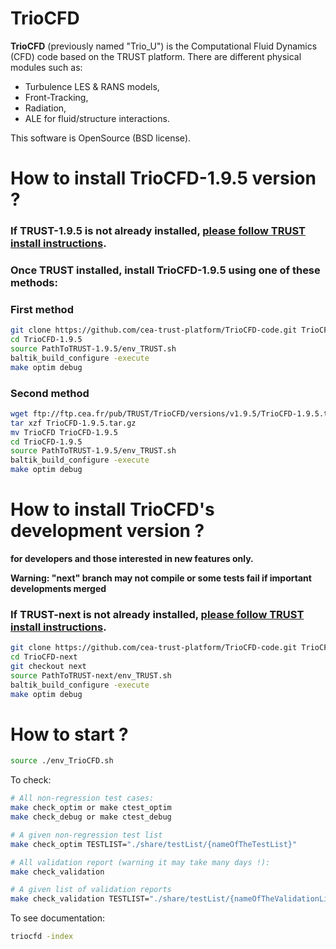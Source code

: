 
# TrioCFD

**TrioCFD** (previously named "Trio_U") is the Computational Fluid Dynamics (CFD) code
based on the TRUST platform.
There are different physical modules such as:
- Turbulence LES & RANS models,
- Front-Tracking,
- Radiation,
- ALE for fluid/structure interactions.

This software is OpenSource (BSD license).



# **How to install TrioCFD-1.9.5 version ?**

### If TRUST-1.9.5 is not already installed, [please follow TRUST install instructions](https://github.com/cea-trust-platform/trust-code#readme).

### Once TRUST installed, install TrioCFD-1.9.5 using one of these methods:

### **First method**
```bash
git clone https://github.com/cea-trust-platform/TrioCFD-code.git TrioCFD-1.9.5
cd TrioCFD-1.9.5
source PathToTRUST-1.9.5/env_TRUST.sh
baltik_build_configure -execute
make optim debug
```

### **Second method**
```bash
wget ftp://ftp.cea.fr/pub/TRUST/TrioCFD/versions/v1.9.5/TrioCFD-1.9.5.tar.gz
tar xzf TrioCFD-1.9.5.tar.gz
mv TrioCFD TrioCFD-1.9.5
cd TrioCFD-1.9.5
source PathToTRUST-1.9.5/env_TRUST.sh
baltik_build_configure -execute
make optim debug
```

# **How to install TrioCFD's development version ?**
**for developers and those interested in new features only.**

**Warning: "next" branch may not compile or some tests fail if important developments merged**

### If TRUST-next is not already installed, [please follow TRUST install instructions](https://github.com/cea-trust-platform/trust-code/tree/next#readme).
```bash
git clone https://github.com/cea-trust-platform/TrioCFD-code.git TrioCFD-next
cd TrioCFD-next
git checkout next
source PathToTRUST-next/env_TRUST.sh
baltik_build_configure -execute
make optim debug
```
# **How to start ?**
```bash
source ./env_TrioCFD.sh
```

To check:
```bash
# All non-regression test cases:
make check_optim or make ctest_optim
make check_debug or make ctest_debug

# A given non-regression test list
make check_optim TESTLIST="./share/testList/{nameOfTheTestList}"

# All validation report (warning it may take many days !):
make check_validation

# A given list of validation reports
make check_validation TESTLIST="./share/testList/{nameOfTheValidationList}
```

To see documentation:
```bash
triocfd -index
```
